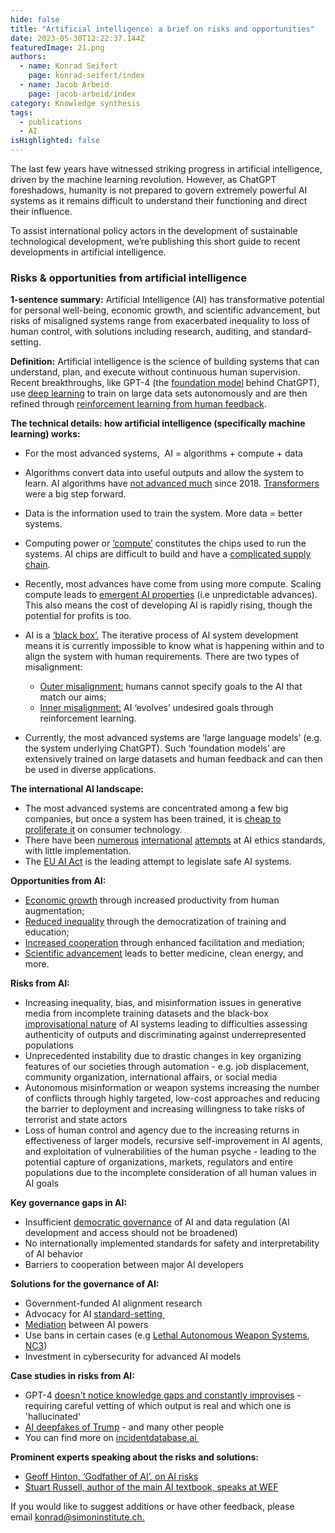 ```yaml
---
hide: false
title: "Artificial intelligence: a brief on risks and opportunities"
date: 2023-05-30T12:22:37.144Z
featuredImage: 21.png
authors:
  - name: Konrad Seifert
    page: konrad-seifert/index
  - name: Jacob Arbeid
    page: jacob-arbeid/index
category: Knowledge synthesis
tags:
  - publications
  - AI
isHighlighted: false
---
```

The last few years have witnessed striking progress in artificial intelligence, driven by the machine learning revolution. However, as ChatGPT foreshadows, humanity is not prepared to govern extremely powerful AI systems as it remains difficult to understand their functioning and direct their influence.

To assist international policy actors in the development of sustainable technological development, we’re publishing this short guide to recent developments in artificial intelligence.

### Risks & opportunities from artificial intelligence

**1-sentence summary:** Artificial Intelligence (AI) has transformative potential for personal well-being, economic growth, and scientific advancement, but risks of misaligned systems range from exacerbated inequality to loss of human control, with solutions including research, auditing, and standard-setting.

**Definition:** Artificial intelligence is the science of building systems that can understand, plan, and execute without continuous human supervision. Recent breakthroughs, like GPT-4 (the [foundation model](https://en.wikipedia.org/wiki/Foundation_models) behind ChatGPT), use [deep learning](https://en.wikipedia.org/wiki/Deep_learning) to train on large data sets autonomously and are then refined through [reinforcement learning from human feedback](https://en.wikipedia.org/wiki/Reinforcement_learning_from_human_feedback). 

**The technical details: how artificial intelligence (specifically machine learning) works:**

* For the most advanced systems,  AI = algorithms + compute + data
* Algorithms convert data into useful outputs and allow the system to learn. AI algorithms have [not advanced much](http://www.incompleteideas.net/IncIdeas/BitterLesson.html) since 2018. [Transformers](https://blogs.nvidia.com/blog/2022/03/25/what-is-a-transformer-model/) were a big step forward.
* Data is the information used to train the system. More data = better systems. 
* Computing power or [‘compute’](https://openai.com/research/ai-and-compute) constitutes the chips used to run the systems. AI chips are difficult to build and have a [complicated supply chain](https://www.tsmc.com/english/aboutTSMC/dc_infographics_supplychain).
* Recently, most advances have come from using more compute. Scaling compute leads to [emergent AI properties](https://cims.nyu.edu/~sbowman/eightthings.pdf) (i.e unpredictable advances). This also means the cost of developing AI is rapidly rising, though the potential for profits is too. 
* AI is a [‘black box’.](https://www.nature.com/articles/d41586-022-00858-1) The iterative process of AI system development means it is currently impossible to know what is happening within and to align the system with human requirements. There are two types of misalignment:

  * [Outer misalignment:](https://en.wikipedia.org/wiki/AI_alignment#Learning_human_values_and_preferences) humans cannot specify goals to the AI that match our aims;
  * [Inner misalignment:](https://en.wikipedia.org/wiki/AI_alignment#Inner_alignment_and_emergent_goals) AI ‘evolves’ undesired goals through reinforcement learning.
* Currently, the most advanced systems are ‘large language models’ (e.g. the system underlying ChatGPT). Such ‘foundation models’ are extensively trained on large datasets and human feedback and can then be used in diverse applications. 

**The international AI landscape:**

* The most advanced systems are concentrated among a few big companies, but once a system has been trained, it is [cheap to proliferate it](https://rethinkpriorities.org/publications/background-for-understanding-the-diffusion-of-large-language-models) on consumer technology. 
* There have been [numerous](https://oecd.ai/en/wonk/documents/g20-ai-principles) [international](https://oecd.ai/en/ai-principles) [attempts](https://www.iso.org/committee/6794475.html) at AI ethics standards, with little implementation.
* The [EU AI Act](https://artificialintelligenceact.eu) is the leading attempt to legislate safe AI systems.

**Opportunities from AI:**

* [Economic growth](https://globalprioritiesinstitute.org/philip-trammell-and-anton-korinek-economic-growth-under-transformative-ai/) through increased productivity from human augmentation;
* [Reduced inequality](https://dan.bjorkegren.com/blog/2023/03/ai-development/) through the democratization of training and education;
* [Increased cooperation](https://www.nature.com/articles/s41562-022-01383-x) through enhanced facilitation and mediation;
* [Scientific advancement](https://www.cold-takes.com/transformative-ai-timelines-part-1-of-4-what-kind-of-ai/) leads to better medicine, clean energy, and more.

**Risks from AI:**

* Increasing inequality, bias, and misinformation issues in generative media from incomplete training datasets and the black-box [improvisational nature](https://time.com/6280533/ai-chatbots-improv-machines/) of AI systems leading to difficulties assessing authenticity of outputs and discriminating against underrepresented populations
* Unprecedented instability due to drastic changes in key organizing features of our societies through automation - e.g. job displacement, community organization, international affairs, or social media
* Autonomous misinformation or weapon systems increasing the number of conflicts through highly targeted, low-cost approaches and reducing the barrier to deployment and increasing willingness to take risks of terrorist and state actors
* Loss of human control and agency due to the increasing returns in effectiveness of larger models, recursive self-improvement in AI agents, and exploitation of vulnerabilities of the human psyche - leading to the potential capture of organizations, markets, regulators and entire populations due to the incomplete consideration of all human values in AI goals

**Key governance gaps in AI:**

* Insufficient [democratic governance](https://www.governance.ai/post/what-do-we-mean-when-we-talk-about-ai-democratisation) of AI and data regulation (AI development and access should not be broadened)
* No internationally implemented standards for safety and interpretability of AI behavior
* Barriers to cooperation between major AI developers

**Solutions for the governance of AI:**

* Government-funded AI alignment research
* Advocacy for AI [standard-setting ](https://www.fhi.ox.ac.uk/wp-content/uploads/Standards_-FHI-Technical-Report.pdf)
* [Mediation](https://hdcentre.org/news/release-of-draft-code-of-conduct-on-ai-enabled-military-systems/) between AI powers
* Use bans in certain cases (e.g [Lethal Autonomous Weapon Systems](https://breakingdefense.com/2023/03/not-the-right-time-us-to-push-guidelines-not-bans-at-un-meeting-on-autonomous-weapons/), [NC3](https://futureoflife.org/project/mitigating-the-risks-of-ai-integration-in-nuclear-launch/))
* Investment in cybersecurity for advanced AI models 

**Case studies in risks from AI:**

* GPT-4 [doesn't notice knowledge gaps and constantly improvises](https://time.com/6280533/ai-chatbots-improv-machines/) - requiring careful vetting of which output is real and which one is 'hallucinated'
* [AI deepfakes of Trump](https://incidentdatabase.ai/cite/499/#r2858) - and many other people
* You can find more on [incidentdatabase.ai ](https://incidentdatabase.ai)

**Prominent experts speaking about the risks and solutions:**

* [Geoff Hinton, ‘Godfather of AI’, on AI risks](https://www.bbc.co.uk/news/world-us-canada-65452940)
* [](https://www.bbc.co.uk/news/world-us-canada-65452940)[Stuart Russell, author of the main AI textbook, speaks at WEF](https://www.weforum.org/agenda/2022/01/artificial-intelligence-stuart-russell-radio-davos/)

If you would like to suggest additions or have other feedback, please email [konrad@simoninstitute.ch.](mailto:konrad@simoninstitute.ch)
